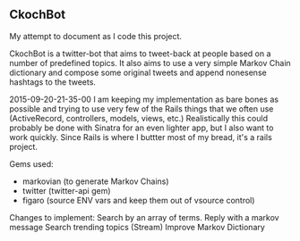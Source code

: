 ## CkochBot

My attempt to document as I code this project.

CkochBot is a twitter-bot that aims to tweet-back at people based on a number of predefined topics. It also aims to use a very simple Markov Chain dictionary and compose some original tweets and append nonesense hashtags to the tweets.

2015-09-20-21-35-00
I am keeping my implementation as bare bones as possible and trying to use very few of the Rails things that we often use (ActiveRecord, controllers, models, views, etc.) Realistically this could probably be done with Sinatra for an even lighter app, but I also want to work quickly. Since Rails is where I buttter most of my bread, it's a rails project.

Gems used:
 * markovian (to generate Markov Chains)
 * twitter (twitter-api gem)
 * figaro (source ENV vars and keep them out of vsource control)



Changes to implement:
  Search by an array of terms.
  Reply with a markov message
  Search trending topics (Stream)
  Improve Markov Dictionary